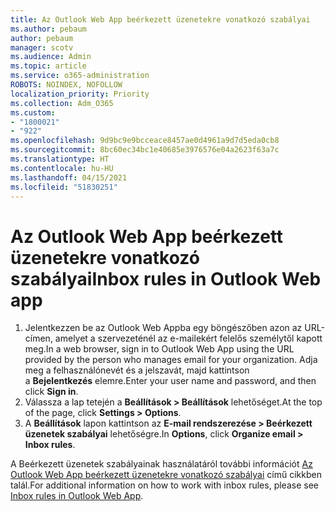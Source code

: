 ```yaml
---
title: Az Outlook Web App beérkezett üzenetekre vonatkozó szabályai
ms.author: pebaum
author: pebaum
manager: scotv
ms.audience: Admin
ms.topic: article
ms.service: o365-administration
ROBOTS: NOINDEX, NOFOLLOW
localization_priority: Priority
ms.collection: Adm_O365
ms.custom:
- "1800021"
- "922"
ms.openlocfilehash: 9d9bc9e9bcceace8457ae0d4961a9d7d5eda0cb8
ms.sourcegitcommit: 8bc60ec34bc1e40685e3976576e04a2623f63a7c
ms.translationtype: HT
ms.contentlocale: hu-HU
ms.lasthandoff: 04/15/2021
ms.locfileid: "51830251"
---
```

# <a name="inbox-rules-in-outlook-web-app"></a><span data-ttu-id="b8c29-102">Az Outlook Web App beérkezett üzenetekre vonatkozó szabályai</span><span class="sxs-lookup"><span data-stu-id="b8c29-102">Inbox rules in Outlook Web app</span></span>

1. <span data-ttu-id="b8c29-103">Jelentkezzen be az Outlook Web Appba egy böngészőben azon az URL-címen, amelyet a szervezeténél az e-mailekért felelős személytől kapott meg.</span><span class="sxs-lookup"><span data-stu-id="b8c29-103">In a web browser, sign in to Outlook Web App using the URL provided by the person who manages email for your organization.</span></span> <span data-ttu-id="b8c29-104">Adja meg a felhasználónevét és a jelszavát, majd kattintson a **Bejelentkezés** elemre.</span><span class="sxs-lookup"><span data-stu-id="b8c29-104">Enter your user name and password, and then click **Sign in**.</span></span>
2. <span data-ttu-id="b8c29-105">Válassza a lap tetején a **Beállítások > Beállítások** lehetőséget.</span><span class="sxs-lookup"><span data-stu-id="b8c29-105">At the top of the page, click **Settings > Options**.</span></span>
3. <span data-ttu-id="b8c29-106">A **Beállítások** lapon kattintson az **E-mail rendszerezése > Beérkezett üzenetek szabályai** lehetőségre.</span><span class="sxs-lookup"><span data-stu-id="b8c29-106">In **Options**, click **Organize email > Inbox rules**.</span></span>

<span data-ttu-id="b8c29-107">A Beérkezett üzenetek szabályainak használatáról további információt [Az Outlook Web App beérkezett üzenetekre vonatkozó szabályai](https://support.office.com/article/inbox-rules-in-outlook-web-app-edea3d17-00c9-434b-b9b7-26ee8d9f5622) című cikkben talál.</span><span class="sxs-lookup"><span data-stu-id="b8c29-107">For additional information on how to work with inbox rules, please see [Inbox rules in Outlook Web App](https://support.office.com/article/inbox-rules-in-outlook-web-app-edea3d17-00c9-434b-b9b7-26ee8d9f5622).</span></span>
